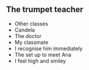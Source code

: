 ## The trumpet teacher

- Other classes
- Candela
- The doctor
- My classmate
- I recognise him immediately
- The set up to meet Ana
- I feel high and smiley